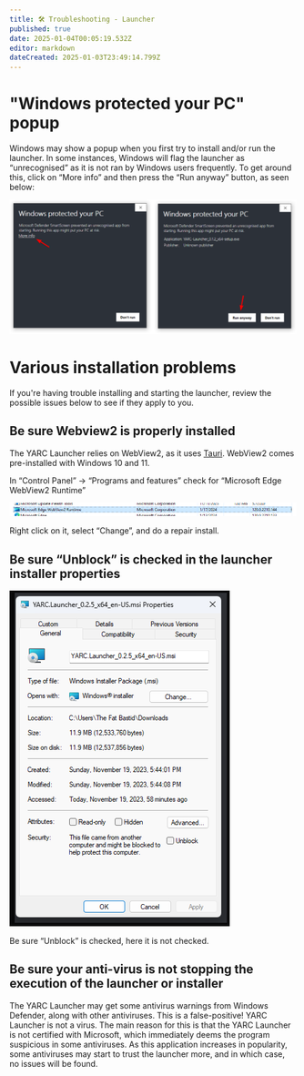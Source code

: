 ```yaml
---
title: 🛠️ Troubleshooting - Launcher
published: true
date: 2025-01-04T00:05:19.532Z
editor: markdown
dateCreated: 2025-01-03T23:49:14.799Z
---
```


# "Windows protected your PC" popup

Windows may show a popup when you first try to install and/or run the launcher. In some instances, Windows will flag the launcher as “unrecognised” as it is not ran by Windows users frequently. To get around this, click on “More info” and then press the “Run anyway” button, as seen below:

![windows_protected_your_pc.png](../launcher/images/windows_protected_your_pc.png)

# Various installation problems

If you're having trouble installing and starting the launcher, review the possible issues below to see if they apply to you.

## Be sure Webview2 is properly installed

The YARC Launcher relies on WebView2, as it uses [Tauri](https://tauri.app). WebView2 comes pre-installed with Windows 10 and 11.

In “Control Panel” → “Programs and features” check for “Microsoft Edge WebView2 Runtime”

![](../launcher/images/webview2.png)

Right click on it, select “Change”, and do a repair install.

## Be sure “Unblock” is checked in the launcher installer properties

![](../launcher/images/unblock.png)

Be sure “Unblock” is checked, here it is not checked.

## Be sure your anti-virus is not stopping the execution of the launcher or installer

The YARC Launcher may get some antivirus warnings from Windows Defender, along with other antiviruses. This is a false-positive! YARC Launcher is not a virus. The main reason for this is that the YARC Launcher is not certified with Microsoft, which immediately deems the program suspicious in some antiviruses. As this application increases in popularity, some antiviruses may start to trust the launcher more, and in which case, no issues will be found.
